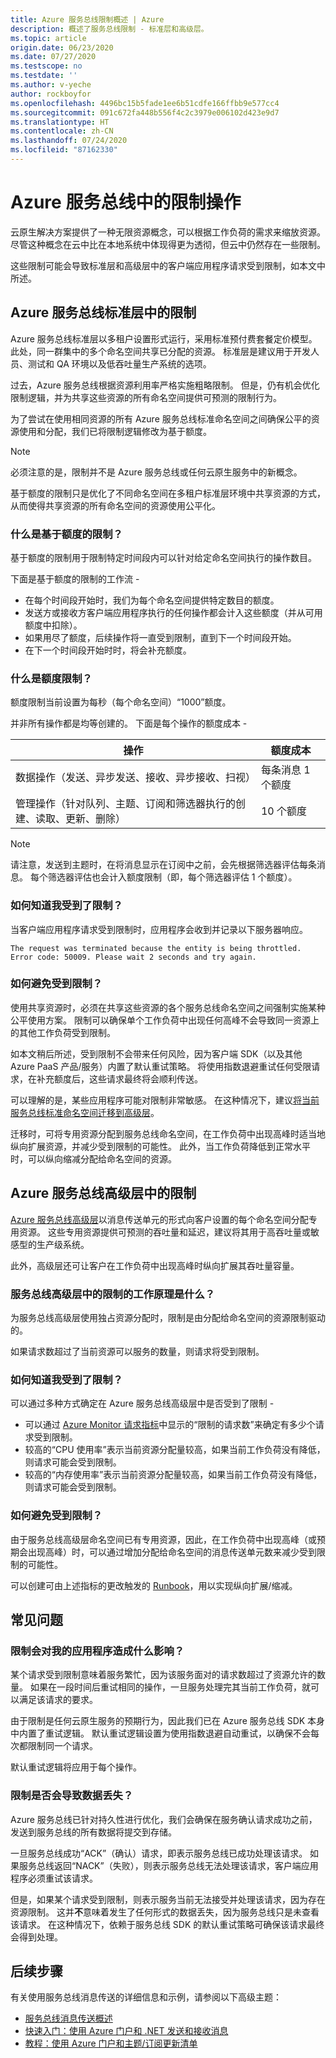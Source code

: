 ```yaml
---
title: Azure 服务总线限制概述 | Azure
description: 概述了服务总线限制 - 标准层和高级层。
ms.topic: article
origin.date: 06/23/2020
ms.date: 07/27/2020
ms.testscope: no
ms.testdate: ''
ms.author: v-yeche
author: rockboyfor
ms.openlocfilehash: 4496bc15b5fade1ee6b51cdfe166ffbb9e577cc4
ms.sourcegitcommit: 091c672fa448b556f4c2c3979e006102d423e9d7
ms.translationtype: HT
ms.contentlocale: zh-CN
ms.lasthandoff: 07/24/2020
ms.locfileid: "87162330"
---
```

# <a name="throttling-operations-on-azure-service-bus"></a>Azure 服务总线中的限制操作

云原生解决方案提供了一种无限资源概念，可以根据工作负荷的需求来缩放资源。 尽管这种概念在云中比在本地系统中体现得更为透彻，但云中仍然存在一些限制。

这些限制可能会导致标准层和高级层中的客户端应用程序请求受到限制，如本文中所述。 

## <a name="throttling-in-azure-service-bus-standard-tier"></a>Azure 服务总线标准层中的限制

Azure 服务总线标准层以多租户设置形式运行，采用标准预付费套餐定价模型。 此处，同一群集中的多个命名空间共享已分配的资源。 标准层是建议用于开发人员、测试和 QA 环境以及低吞吐量生产系统的选项。

过去，Azure 服务总线根据资源利用率严格实施粗略限制。 但是，仍有机会优化限制逻辑，并为共享这些资源的所有命名空间提供可预测的限制行为。

为了尝试在使用相同资源的所有 Azure 服务总线标准命名空间之间确保公平的资源使用和分配，我们已将限制逻辑修改为基于额度。

> [!NOTE]
> 必须注意的是，限制并不是 Azure 服务总线或任何云原生服务中的新概念。
>
> 基于额度的限制只是优化了不同命名空间在多租户标准层环境中共享资源的方式，从而使得共享资源的所有命名空间的资源使用公平化。

### <a name="what-is-credit-based-throttling"></a>什么是基于额度的限制？

基于额度的限制用于限制特定时间段内可以针对给定命名空间执行的操作数目。 

下面是基于额度的限制的工作流 - 

  * 在每个时间段开始时，我们为每个命名空间提供特定数目的额度。
  * 发送方或接收方客户端应用程序执行的任何操作都会计入这些额度（并从可用额度中扣除）。
  * 如果用尽了额度，后续操作将一直受到限制，直到下一个时间段开始。
  * 在下一个时间段开始时时，将会补充额度。

### <a name="what-are-the-credit-limits"></a>什么是额度限制？

额度限制当前设置为每秒（每个命名空间）“1000”额度。

并非所有操作都是均等创建的。 下面是每个操作的额度成本 - 

| 操作 | 额度成本|
|-----------|-----------|
| 数据操作（发送、异步发送、接收、异步接收、扫视） |每条消息 1 个额度 |
| 管理操作（针对队列、主题、订阅和筛选器执行的创建、读取、更新、删除） | 10 个额度 |

> [!NOTE]
> 请注意，发送到主题时，在将消息显示在订阅中之前，会先根据筛选器评估每条消息。
> 每个筛选器评估也会计入额度限制（即，每个筛选器评估 1 个额度）。
>

### <a name="how-will-i-know-that-im-being-throttled"></a>如何知道我受到了限制？

当客户端应用程序请求受到限制时，应用程序会收到并记录以下服务器响应。

```
The request was terminated because the entity is being throttled. Error code: 50009. Please wait 2 seconds and try again.
```

### <a name="how-can-i-avoid-being-throttled"></a>如何避免受到限制？

使用共享资源时，必须在共享这些资源的各个服务总线命名空间之间强制实施某种公平使用方案。 限制可以确保单个工作负荷中出现任何高峰不会导致同一资源上的其他工作负荷受到限制。

如本文稍后所述，受到限制不会带来任何风险，因为客户端 SDK（以及其他 Azure PaaS 产品/服务）内置了默认重试策略。 将使用指数退避重试任何受限请求，在补充额度后，这些请求最终将会顺利传送。

可以理解的是，某些应用程序可能对限制非常敏感。 在这种情况下，建议[将当前服务总线标准命名空间迁移到高级层](service-bus-migrate-standard-premium.md)。 

迁移时，可将专用资源分配到服务总线命名空间，在工作负荷中出现高峰时适当地纵向扩展资源，并减少受到限制的可能性。 此外，当工作负荷降低到正常水平时，可以纵向缩减分配给命名空间的资源。

## <a name="throttling-in-azure-service-bus-premium-tier"></a>Azure 服务总线高级层中的限制

[Azure 服务总线高级层](service-bus-premium-messaging.md)以消息传送单元的形式向客户设置的每个命名空间分配专用资源。 这些专用资源提供可预测的吞吐量和延迟，建议将其用于高吞吐量或敏感型的生产级系统。

此外，高级层还可让客户在工作负荷中出现高峰时纵向扩展其吞吐量容量。

### <a name="how-does-throttling-work-in-service-bus-premium"></a>服务总线高级层中的限制的工作原理是什么？

为服务总线高级层使用独占资源分配时，限制是由分配给命名空间的资源限制驱动的。

如果请求数超过了当前资源可以服务的数量，则请求将受到限制。

### <a name="how-will-i-know-that-im-being-throttled"></a>如何知道我受到了限制？

可以通过多种方式确定在 Azure 服务总线高级层中是否受到了限制 - 
  * 可以通过 [Azure Monitor 请求指标](service-bus-metrics-azure-monitor.md#request-metrics)中显示的“限制的请求数”来确定有多少个请求受到限制。
  * 较高的“CPU 使用率”表示当前资源分配量较高，如果当前工作负荷没有降低，则请求可能会受到限制。
  * 较高的“内存使用率”表示当前资源分配量较高，如果当前工作负荷没有降低，则请求可能会受到限制。

### <a name="how-can-i-avoid-being-throttled"></a>如何避免受到限制？

由于服务总线高级层命名空间已有专用资源，因此，在工作负荷中出现高峰（或预期会出现高峰）时，可以通过增加分配给命名空间的消息传送单元数来减少受到限制的可能性。

可以创建可由上述指标的更改触发的 [Runbook](../automation/automation-create-alert-triggered-runbook.md)，用以实现纵向扩展/缩减。

## <a name="faqs"></a>常见问题

### <a name="how-does-throttling-affect-my-application"></a>限制会对我的应用程序造成什么影响？

某个请求受到限制意味着服务繁忙，因为该服务面对的请求数超过了资源允许的数量。 如果在一段时间后重试相同的操作，一旦服务处理完其当前工作负荷，就可以满足该请求的要求。

由于限制是任何云原生服务的预期行为，因此我们已在 Azure 服务总线 SDK 本身中内置了重试逻辑。 默认重试逻辑设置为使用指数退避自动重试，以确保不会每次都限制同一个请求。

默认重试逻辑将应用于每个操作。

### <a name="does-throttling-result-in-data-loss"></a>限制是否会导致数据丢失？

Azure 服务总线已针对持久性进行优化，我们会确保在服务确认请求成功之前，发送到服务总线的所有数据将提交到存储。

一旦服务总线成功“ACK”（确认）请求，即表示服务总线已成功处理该请求。 如果服务总线返回“NACK”（失败），则表示服务总线无法处理该请求，客户端应用程序必须重试该请求。

但是，如果某个请求受到限制，则表示服务当前无法接受并处理该请求，因为存在资源限制。 这并**不**意味着发生了任何形式的数据丢失，因为服务总线只是未查看该请求。 在这种情况下，依赖于服务总线 SDK 的默认重试策略可确保该请求最终会得到处理。

## <a name="next-steps"></a>后续步骤

有关使用服务总线消息传送的详细信息和示例，请参阅以下高级主题：

* [服务总线消息传送概述](service-bus-messaging-overview.md)
* [快速入门：使用 Azure 门户和 .NET 发送和接收消息](service-bus-quickstart-portal.md)
* [教程：使用 Azure 门户和主题/订阅更新清单](service-bus-tutorial-topics-subscriptions-portal.md)

<!-- Update_Description: update meta properties, wording update, update link -->